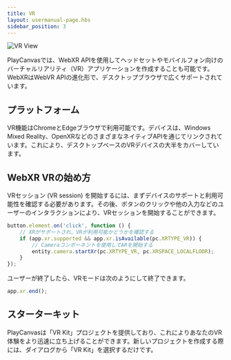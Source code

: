 ```yaml
---
title: VR
layout: usermanual-page.hbs
sidebar_position: 3
---
```


![VR View][1]

PlayCanvasでは、WebXR APIを使用してヘッドセットやモバイルフォン向けのバーチャルリアリティ（VR）アプリケーションを作成することも可能です。WebXRはWebVR APIの進化形で、デスクトップブラウザで広くサポートされています。

## プラットフォーム

VR機能はChromeとEdgeブラウザで利用可能です。デバイスは、Windows Mixed Reality、OpenXRなどのさまざまなネイティブAPIを通じてリンクされています。これにより、デスクトップベースのVRデバイスの大半をカバーしています。

## WebXR VRの始め方

VRセッション (VR session) を開始するには、まずデバイスのサポートと利用可能性を確認する必要があります。その後、ボタンのクリックや他の入力などのユーザーのインタラクションにより、VRセッションを開始することができます。

```javascript
button.element.on('click', function () {
    // XRがサポートされ、VRが利用可能かどうかを確認する
    if (app.xr.supported && app.xr.isAvailable(pc.XRTYPE_VR)) {
        // Cameraコンポーネントを使用してARを開始する
        entity.camera.startXr(pc.XRTYPE_VR, pc.XRSPACE_LOCALFLOOR);
    }
});
```

ユーザーが終了したら、VRモードは次のようにして終了できます。

```javascript
app.xr.end();
```

## スターターキット

PlayCanvasは「VR Kit」プロジェクトを提供しており、これによりあなたのVR体験をより迅速に立ち上げることができます。新しいプロジェクトを作成する際には、ダイアログから「VR Kit」を選択するだけです。

[1]: /images/user-manual/xr/vr-view.png
